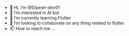 - 👋 Hi, I’m @Dipesh-dev01
- 👀 I’m interested in AI but
- 🌱 I’m currently learning Flutter
- 💞️ I’m looking to collaborate on any thing related to flutter 
- 📫 How to reach me ...

<!---
Dipesh-dev01/Dipesh-dev01 is a ✨ special ✨ repository because its `README.md` (this file) appears on your GitHub profile.
You can click the Preview link to take a look at your changes.
--->
